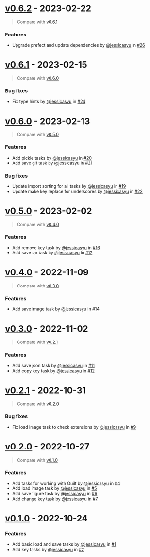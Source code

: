 # [v0.6.2](https://github.com/allen-cell-animated/io-collection/releases/tag/v0.6.2) - 2023-02-22

> Compare with [v0.6.1](https://github.com/allen-cell-animated/io-collection/compare/v0.6.1...v0.6.2)

### Features

- Upgrade prefect and update dependencies by [@jessicasyu](https://github.com/jessicasyu) in [#26](https://github.com/allen-cell-animated/io-collection/pull/26)

# [v0.6.1](https://github.com/allen-cell-animated/io-collection/releases/tag/v0.6.1) - 2023-02-15

> Compare with [v0.6.0](https://github.com/allen-cell-animated/io-collection/compare/v0.6.0...v0.6.1)

### Bug fixes

- Fix type hints by [@jessicasyu](https://github.com/jessicasyu) in [#24](https://github.com/allen-cell-animated/io-collection/pull/24)

# [v0.6.0](https://github.com/allen-cell-animated/io-collection/releases/tag/v0.6.0) - 2023-02-13

> Compare with [v0.5.0](https://github.com/allen-cell-animated/io-collection/compare/v0.5.0...v0.6.0)

### Features

- Add pickle tasks by [@jessicasyu](https://github.com/jessicasyu) in [#20](https://github.com/allen-cell-animated/io-collection/pull/20)
- Add save gif task by [@jessicasyu](https://github.com/jessicasyu) in [#21](https://github.com/allen-cell-animated/io-collection/pull/21)

### Bug fixes

- Update import sorting for all tasks by [@jessicasyu](https://github.com/jessicasyu) in [#19](https://github.com/allen-cell-animated/io-collection/pull/19)
- Update make key replace for underscores by [@jessicasyu](https://github.com/jessicasyu) in [#22](https://github.com/allen-cell-animated/io-collection/pull/22)

# [v0.5.0](https://github.com/allen-cell-animated/io-collection/releases/tag/v0.5.0) - 2023-02-02

> Compare with [v0.4.0](https://github.com/allen-cell-animated/io-collection/compare/v0.4.0...v0.5.0)

### Features

- Add remove key task by [@jessicasyu](https://github.com/jessicasyu) in [#16](https://github.com/allen-cell-animated/io-collection/pull/16)
- Add save tar task by [@jessicasyu](https://github.com/jessicasyu) in [#17](https://github.com/allen-cell-animated/io-collection/pull/17)

# [v0.4.0](https://github.com/allen-cell-animated/io-collection/releases/tag/v0.4.0) - 2022-11-09

> Compare with [v0.3.0](https://github.com/allen-cell-animated/io-collection/compare/v0.3.0...v0.4.0)

### Features

- Add save image task by [@jessicasyu](https://github.com/jessicasyu) in [#14](https://github.com/allen-cell-animated/io-collection/pull/14)

# [v0.3.0](https://github.com/allen-cell-animated/io-collection/releases/tag/v0.3.0) - 2022-11-02

> Compare with [v0.2.1](https://github.com/allen-cell-animated/io-collection/compare/v0.2.1...v0.3.0)

### Features

- Add save json task by [@jessicasyu](https://github.com/jessicasyu) in [#11](https://github.com/allen-cell-animated/io-collection/pull/11)
- Add copy key task by [@jessicasyu](https://github.com/jessicasyu) in [#12](https://github.com/allen-cell-animated/io-collection/pull/12)

# [v0.2.1](https://github.com/allen-cell-animated/io-collection/releases/tag/v0.2.1) - 2022-10-31

> Compare with [v0.2.0](https://github.com/allen-cell-animated/io-collection/compare/v0.2.0...v0.2.1)

### Bug fixes

- Fix load image task to check extensions by [@jessicasyu](https://github.com/jessicasyu) in [#9](https://github.com/allen-cell-animated/io-collection/pull/9)

# [v0.2.0](https://github.com/allen-cell-animated/io-collection/releases/tag/v0.2.0) - 2022-10-27

> Compare with [v0.1.0](https://github.com/allen-cell-animated/io-collection/compare/v0.1.0...v0.2.0)

### Features

- Add tasks for working with Quilt by [@jessicasyu](https://github.com/jessicasyu) in [#4](https://github.com/allen-cell-animated/io-collection/pull/4)
- Add load image task by [@jessicasyu](https://github.com/jessicasyu) in [#5](https://github.com/allen-cell-animated/io-collection/pull/5)
- Add save figure task by [@jessicasyu](https://github.com/jessicasyu) in [#6](https://github.com/allen-cell-animated/io-collection/pull/6)
- Add change key task by [@jessicasyu](https://github.com/jessicasyu) in [#7](https://github.com/allen-cell-animated/io-collection/pull/7)

# [v0.1.0](https://github.com/allen-cell-animated/io-collection/releases/tag/v0.1.0) - 2022-10-24

### Features

- Add basic load  and save tasks by [@jessicasyu](https://github.com/jessicasyu) in [#1](https://github.com/allen-cell-animated/io-collection/pull/1)
- Add key tasks by [@jessicasyu](https://github.com/jessicasyu) in [#2](https://github.com/allen-cell-animated/io-collection/pull/2)
